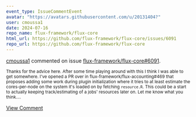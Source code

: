 ```yaml
---
event_type: IssueCommentEvent
avatar: "https://avatars.githubusercontent.com/u/20131404?"
user: cmoussa1
date: 2024-07-16
repo_name: flux-framework/flux-core
html_url: https://github.com/flux-framework/flux-core/issues/6091
repo_url: https://github.com/flux-framework/flux-core
---
```


<a href='https://github.com/cmoussa1' target='_blank'>cmoussa1</a> commented on issue <a href='https://github.com/flux-framework/flux-core/issues/6091' target='_blank'>flux-framework/flux-core#6091</a>.

<small>Thanks for the advice here. After some time playing around with this I think I was able to get somewhere. I've opened a PR over in flux-framework/flux-accounting#469 that proposes adding some work during plugin initialization where it tries to at least estimate the cores-per-node on the system it's loaded on by fetching `resource.R`. This could be a start to actually keeping track/estimating of a jobs' resources later on. Let me know what you think....</small>

<a href='https://github.com/flux-framework/flux-core/issues/6091' target='_blank'>View Comment</a>